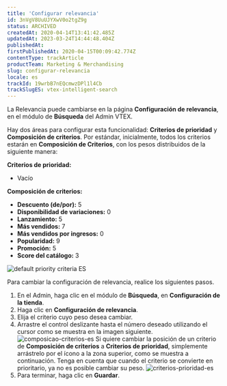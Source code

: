 ```yaml
---
title: 'Configurar relevancia'
id: 3nVgV8UuUJYXwV0o2tgZ9g
status: ARCHIVED
createdAt: 2020-04-14T13:41:42.485Z
updatedAt: 2023-03-24T14:44:48.404Z
publishedAt: 
firstPublishedAt: 2020-04-15T00:09:42.774Z
contentType: trackArticle
productTeam: Marketing & Merchandising
slug: configurar-relevancia
locale: es
trackId: 19wrbB7nEQcmwzDPl1l4Cb
trackSlugES: vtex-intelligent-search
---
```


La Relevancia puede cambiarse en la página __Configuración de relevancia__, en el módulo de __Búsqueda__ del Admin VTEX.

Hay dos áreas para configurar esta funcionalidad: __Criterios de prioridad__ y __Composición de criterios__. Por estándar, inicialmente, todos los criterios estarán en __Composición de Criterios__, con los pesos distribuidos de la siguiente manera:

<b>Criterios de prioridad:</b>
<ul>
  <li>Vacío</li>
</ul>
<b>Composición de criterios:</b>
<ul>
  <li><b>Descuento (de/por):</b> 5</li>
  <li><b>Disponibilidad de variaciones:</b> 0</li>
  <li><b>Lanzamiento:</b> 5</li>
  <li><b>Más vendidos:</b> 7</li>
  <li><b>Más vendidos por ingresos:</b> 0</li>
  <li><b>Popularidad:</b> 9</li>
  <li><b>Promoción:</b> 5</li>
  <li><b>Score del catálogo:</b> 3</li>
</ul>

![default priority criteria ES](//images.ctfassets.net/alneenqid6w5/46WH9rGu8E2dpDry9i7uQ3/a87d76864944720f3e33c55d0275ada1/screencapture-biggy-myvtex-admin-search-boost-settings-2021-06-23-16_22_33.png)

Para cambiar la configuración de relevancia, realice los siguientes pasos.

1. En el Admin, haga clic en el módulo de __Búsqueda__, en __Configuración de la tienda__.
2. Haga clic en __Configuración de relevancia__.
3. Elija el criterio cuyo peso desea cambiar.
4. Arrastre el control deslizante hasta el número deseado utilizando el cursor como se muestra en la imagen siguiente.
  ![composicao-criterios-es](//images.ctfassets.net/alneenqid6w5/6qRT6JsD2MecPTXHksGIMa/1753fa46745b8fb9468f1c8adeb47aba/composicao-criterios-es.gif)
  Si quiere cambiar la posición de un criterio de __Composición de criterios__ a __Criterios de prioridad__, simplemente arrástrelo por el ícono <i class="fas fa-bars"></i> a la zona superior, como se muestra a continuación. Tenga en cuenta que cuando el criterio se convierte en prioritario, ya no es posible cambiar su peso.
  ![criterios-prioridad-es](//images.ctfassets.net/alneenqid6w5/51sDib8UqJmQJmcqyIDSIE/59e0ec635987e5d8a11aa1e45f296f68/criterios-prioridad-es.gif)
5. Para terminar, haga clic en __Guardar__.
